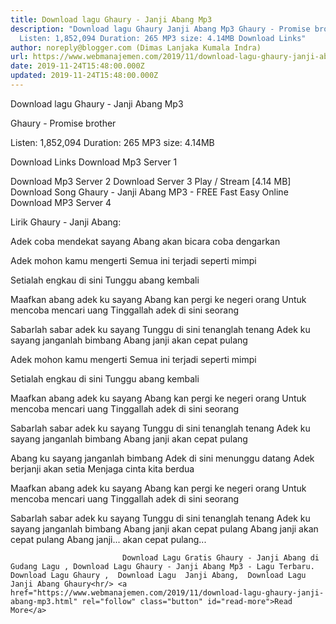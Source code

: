 ```yaml
---
title: Download lagu Ghaury - Janji Abang Mp3
description: "Download lagu Ghaury Janji Abang Mp3 Ghaury - Promise brother
  Listen: 1,852,094 Duration: 265 MP3 size: 4.14MB Download Links"
author: noreply@blogger.com (Dimas Lanjaka Kumala Indra)
url: https://www.webmanajemen.com/2019/11/download-lagu-ghaury-janji-abang-mp3.html
date: 2019-11-24T15:48:00.000Z
updated: 2019-11-24T15:48:00.000Z
---
```


Download lagu Ghaury - Janji Abang Mp3

  Ghaury - Promise brother 

  Listen: 1,852,094 
  Duration: 265 
  MP3 size: 4.14MB 

  Download Links 
  Download Mp3 Server 1 

  Download Mp3 Server 2 
  Download Server 3 
  Play / Stream [4.14 MB] Download Song Ghaury - Janji Abang MP3 - FREE Fast Easy Online 
  Download MP3 Server 4 


                             
Lirik Ghaury - Janji Abang:
                             
Adek coba mendekat sayang
  Abang akan bicara coba dengarkan
  
  Adek mohon kamu mengerti
  Semua ini terjadi seperti mimpi
  
  Setialah engkau di sini
  Tunggu abang kembali
  
  Maafkan abang adek ku sayang
  Abang kan pergi ke negeri orang
  Untuk mencoba mencari uang
  Tinggallah adek di sini seorang
  
  Sabarlah sabar adek ku sayang
  Tunggu di sini tenanglah tenang
  Adek ku sayang janganlah bimbang
  Abang janji akan cepat pulang
  
  Adek mohon kamu mengerti
  Semua ini terjadi seperti mimpi
  
  Setialah engkau di sini
  Tunggu abang kembali
  
  Maafkan abang adek ku sayang
  Abang kan pergi ke negeri orang
  Untuk mencoba mencari uang
  Tinggallah adek di sini seorang
  
  Sabarlah sabar adek ku sayang
  Tunggu di sini tenanglah tenang
  Adek ku sayang janganlah bimbang
  Abang janji akan cepat pulang
  
  Abang ku sayang janganlah bimbang
  Adek di sini menunggu datang
  Adek berjanji akan setia
  Menjaga cinta kita berdua
  
  Maafkan abang adek ku sayang
  Abang kan pergi ke negeri orang
  Untuk mencoba mencari uang
  Tinggallah adek di sini seorang
  
  Sabarlah sabar adek ku sayang
  Tunggu di sini tenanglah tenang
  Adek ku sayang janganlah bimbang
  Abang janji akan cepat pulang
  Abang janji akan cepat pulang
  Abang janji... akan cepat pulang...                                 
                                 
                             Download Lagu Gratis Ghaury - Janji Abang di Gudang Lagu , Download Lagu Ghaury - Janji Abang Mp3 - Lagu Terbaru.                                                         Download Lagu Ghaury ,  Download Lagu  Janji Abang,  Download Lagu  Janji Abang Ghaury<hr/> <a href="https://www.webmanajemen.com/2019/11/download-lagu-ghaury-janji-abang-mp3.html" rel="follow" class="button" id="read-more">Read More</a>